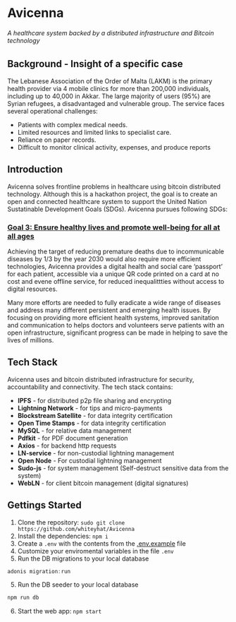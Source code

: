 # Avicenna
###### A healthcare system backed by a distributed infrastructure and Bitcoin technology

## Background - Insight of a specific case

The Lebanese Association of the Order of Malta (LAKM) is the primary health provider via 4 mobile clinics for more than 200,000 individuals, including up to 40,000 in Akkar.
The large majority of users (95%) are Syrian refugees, a disadvantaged and vulnerable group.
The service faces several operational challenges:
* Patients with complex medical needs.
* Limited resources and limited links to specialist care.
* Reliance on paper records.
* Difficult to monitor clinical activity, expenses, and produce reports

## Introduction
Avicenna solves frontline problems in healthcare using bitcoin distributed technology. Although this is a hackathon project, the goal is to create an open and connected healthcare system to support the United Nation Sustatinable Development Goals (SDGs). Avicenna pursues following SDGs:

###  [Goal 3: Ensure healthy lives and promote well-being for all at all ages](https://www.un.org/sustainabledevelopment/health/)
Achieving the target of reducing premature deaths due to incommunicable diseases by 1/3 by the year 2030 would also require more efficient technologies, Avicenna provides a digital health and social care ‘passport’ for each patient, accessible via a unique QR code printed on a card at no cost and evene offline service, for reduced inequalittties without access to digital resources.  

Many more efforts are needed to fully eradicate a wide range of diseases and address many different persistent and emerging health issues. By focusing on providing more efficient health systems, improved sanitation and communication to helps doctors and volunteers serve patients with an open infrastructure, significant progress can be made in helping to save the lives of millions.
 

## Tech Stack
Avicenna uses and bitcoin distributed infrastructure for security, accountability and connectivity. The tech stack contains:
* **IPFS** - for distributed p2p file sharing and encrypting
* **Lightning Network** - for tips and micro-payments
* **Blockstream Satellite** - for data integrity certification
* **Open Time Stamps** - for data integrity certification
* **MySQL** - for relative data management
* **Pdfkit** - for PDF document generation
* **Axios** - for backend http requests
* **LN-service** - for non-custodial lightning management
* **Open Node** - For custodial lightning management
* **Sudo-js** - for system management (Self-destruct sensitive data from the system)
* **WebLN** - for client bitcoin management (digital signatures)

## Gettings Started
1. Clone the repository: `sudo git clone https://github.com/whiteyhat/Avicenna`
2. Install the dependencies: `npm i`
3. Create a `.env` with the contents from the [.env.example](https://github.com/whiteyhat/Avicenna/blob/master/.env.example) file
3. Customize your enviromental variables in the file `.env`
4. Run the DB migrations to your local database 
```js
adonis migration:run
```
5. Run the DB seeder to your local database 
```js
npm run db
```
6. Start the web app: `npm start`
